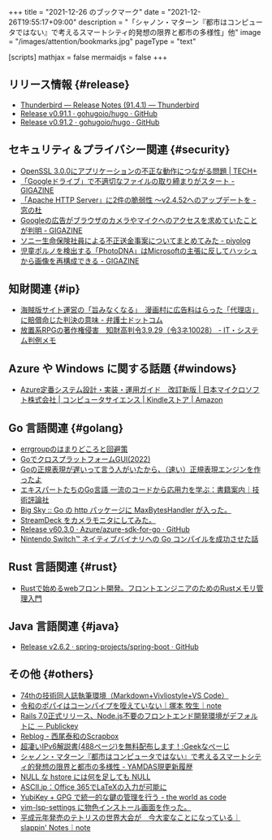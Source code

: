 +++
title = "2021-12-26 のブックマーク"
date =  "2021-12-26T19:55:17+09:00"
description = "「シャノン・マターン『都市はコンピュータではない』で考えるスマートシティ的発想の限界と都市の多様性」他"
image = "/images/attention/bookmarks.jpg"
pageType = "text"

[scripts]
  mathjax = false
  mermaidjs = false
+++

## リリース情報 {#release}

- [Thunderbird — Release Notes (91.4.1) — Thunderbird](https://www.thunderbird.net/en-US/thunderbird/91.4.1/releasenotes/)
- [Release v0.91.1 · gohugoio/hugo · GitHub](https://github.com/gohugoio/hugo/releases/tag/v0.91.1)
- [Release v0.91.2 · gohugoio/hugo · GitHub](https://github.com/gohugoio/hugo/releases/tag/v0.91.2)

## セキュリティ＆プライバシー関連 {#security}

- [OpenSSL 3.0.0にアプリケーションの不正な動作につながる問題 | TECH+](https://news.mynavi.jp/techplus/article/20211218-2230558/)
- [「Googleドライブ」で不適切なファイルの取り締まりがスタート - GIGAZINE](https://gigazine.net/news/20211220-google-drive-abuse-notification/)
- [「Apache HTTP Server」に2件の脆弱性 ～v2.4.52へのアップデートを - 窓の杜](https://forest.watch.impress.co.jp/docs/news/1375833.html)
- [Googleの広告がブラウザのカメラやマイクへのアクセスを求めていたことが判明 - GIGAZINE](https://gigazine.net/news/20211221-iframe-googlesyndication-com-camera-microphone/)
- [ソニー生命保険社員による不正送金事案についてまとめてみた - piyolog](https://piyolog.hatenadiary.jp/entry/2021/12/24/063545)
- [児童ポルノを検出する「PhotoDNA」はMicrosoftの主張に反してハッシュから画像を再構成できる - GIGAZINE](https://gigazine.net/news/20211222-inverting-photodna/)

## 知財関連 {#ip}

- [海賊版サイト運営の「旨みなくなる」　漫画村に広告料はらった「代理店」に賠償命じた判決の意味 - 弁護士ドットコム](https://www.bengo4.com/c_23/n_13947/)
- [放置系RPGの著作権侵害　知財高判令3.9.29（令3ネ10028） - IT・システム判例メモ](https://itlaw.hatenablog.com/entry/2021/12/25/231816)

## Azure や Windows に関する話題 {#windows}

- [Azure定番システム設計・実装・運用ガイド　改訂新版 | 日本マイクロソフト株式会社 | コンピュータサイエンス | Kindleストア | Amazon](https://www.amazon.co.jp/Azure%E5%AE%9A%E7%95%AA%E3%82%B7%E3%82%B9%E3%83%86%E3%83%A0%E8%A8%AD%E8%A8%88%E3%83%BB%E5%AE%9F%E8%A3%85%E3%83%BB%E9%81%8B%E7%94%A8%E3%82%AC%E3%82%A4%E3%83%89-%E6%94%B9%E8%A8%82%E6%96%B0%E7%89%88-%E6%97%A5%E6%9C%AC%E3%83%9E%E3%82%A4%E3%82%AF%E3%83%AD%E3%82%BD%E3%83%95%E3%83%88%E6%A0%AA%E5%BC%8F%E4%BC%9A%E7%A4%BE-ebook/dp/B09NXMWR2C)

## Go 言語関連 {#golang}

- [errgroupのはまりどころと回避策](https://zenn.dev/ikawaha/articles/20211218-f37638b56e5807)
- [GoでクロスプラットフォームGUI(2022)](https://zenn.dev/nobonobo/articles/6cc4c510988e82)
- [Goの正規表現が遅いって言う人がいたから、（速い）正規表現エンジンを作ったよ](https://zenn.dev/yanother/articles/8b5c3a42d36f27)
- [エキスパートたちのGo言語 一流のコードから応用力を学ぶ：書籍案内｜技術評論社](https://gihyo.jp/book/2022/978-4-297-12519-6)
- [Big Sky :: Go の http パッケージに MaxBytesHandler が入った。](https://mattn.kaoriya.net/software/lang/go/20211224005655.htm)
- [StreamDeck をカメラモニタにしてみた。](https://zenn.dev/mattn/articles/d16e9c8bb6138c)
- [Release v60.3.0 · Azure/azure-sdk-for-go · GitHub](https://github.com/Azure/azure-sdk-for-go/releases/tag/v60.3.0)
- [Nintendo Switch™ ネイティブバイナリへの Go コンパイルを成功させた話](https://zenn.dev/hajimehoshi/articles/72f027db464280)

## Rust 言語関連 {#rust}

- [Rustで始めるwebフロント開発。フロントエンジニアのためのRustメモリ管理入門](https://zenn.dev/masayannuu/articles/beed577d02dec5)

## Java  言語関連 {#java}

- [Release v2.6.2 · spring-projects/spring-boot · GitHub](https://github.com/spring-projects/spring-boot/releases/tag/v2.6.2)

## その他 {#others}

- [74thの技術同人誌執筆環境（Markdown+Vivliostyle+VS Code）](https://zenn.dev/74th/articles/ed2229692ba6c6)
- [令和のポパイはコーンパイプを咥えていない｜塚本 牧生｜note](https://note.com/tsukamoto/n/ned3d462a6c66)
- [Rails 7.0正式リリース、Node.js不要のフロントエンド開発環境がデフォルトに － Publickey](https://www.publickey1.jp/blog/21/rails_70nodejs.html)
- [Reblog - 西尾泰和のScrapbox](https://scrapbox.io/nishio/Reblog)
- [超凄いIPv6解説書(488ページ)を無料配布します！:Geekなぺーじ](https://www.geekpage.jp/blog/?id=2021-12-20-1)
- [シャノン・マターン『都市はコンピュータではない』で考えるスマートシティ的発想の限界と都市の多様性 - YAMDAS現更新履歴](https://yamdas.hatenablog.com/entry/20211222/shannon-mattern)
- [NULL な hstore には何を足しても NULL](https://zenn.dev/ikawaha/articles/20211222-faf856de926326)
- [ASCII.jp：Office 365でLaTeXの入力が可能に](https://ascii.jp/elem/000/001/525/1525031/)
- [YubiKey + GPG で統一的な鍵の管理を行う - the world as code](https://chroju.dev/blog/yubikey_gpg_with_git_commit_signing_and_ssh)
- [vim-lsp-settings に物色インストール画面を作った。](https://zenn.dev/mattn/articles/b83f9d94202914)
- [平成元年発売のテトリスの世界大会が　今大変なことになっている｜slappin' Notes｜note](https://note.com/radio613/n/n03ad52985274)

<!-- eof -->
